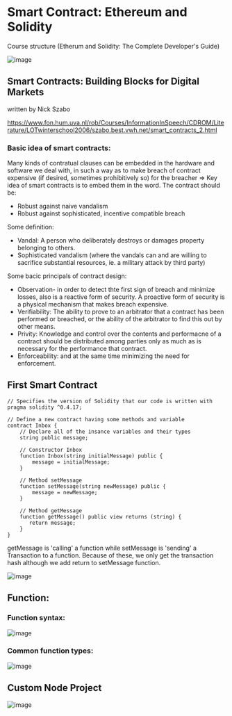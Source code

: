 # Smart Contract: Ethereum and Solidity

Course structure (Etherum and Solidity: The Complete Developer's Guide)

![image](https://user-images.githubusercontent.com/79841341/171518640-0e4f9af1-7efd-42b8-a034-9152fa16684e.png)

## Smart Contracts: Building Blocks for Digital Markets
written by Nick Szabo

https://www.fon.hum.uva.nl/rob/Courses/InformationInSpeech/CDROM/Literature/LOTwinterschool2006/szabo.best.vwh.net/smart_contracts_2.html

### Basic idea of smart contracts:

Many kinds of contratual clauses can be embedded in the hardware and software we deal with, in such a way as to make breach of contract expensive (if desired, sometimes prohibitively so) for the breacher => Key idea of smart contracts is to embed them in the word. The contract should be:
- Robust against naive vandalism
- Robust against sophisticated, incentive compatible breach

Some definition:
- Vandal: A person who deliberately destroys or damages property belonging to others.
- Sophisticated vandalism (where the vandals can and are willing to sacrifice substantial resources, ie. a military attack by third party)

Some bacic principals of contract design:
- Observation- in order to detect thte first sign of breach and minimize losses, also is a reactive form of security. A proactive form of security is a physical mechanism that makes breach expensive.
- Verifiability: The ability to prove to an arbitrator that a contract has been performed or breached, or the ability of the arbitrator to find this out by other means.
- Privity: Knowledge and control over the contents and performacne of a contract should be distributed among parties only as much as is necessary for the performance that contract.
- Enforceability: and at the same time minimizing the need for enforcement.

## First Smart Contract

```solidity
// Specifies the version of Solidity that our code is written with
pragma solidity ^0.4.17;

// Define a new contract having some methods and variable
contract Inbox {
    // Declare all of the insance variables and their types
    string public message;

    // Constructor Inbox
    function Inbox(string initialMessage) public {
        message = initialMessage;
    }

    // Method setMessage
    function setMessage(string newMessage) public {
        message = newMessage;
    }

    // Method getMessage
    function getMessage() public view returns (string) {
       return message;
    }
}
```

getMessage is 'calling' a function while setMessage is 'sending' a Transaction to a function. Because of these, we only get the transaction hash although we add return to setMessage function.

![image](https://user-images.githubusercontent.com/79841341/172404330-2b2abed7-226b-4f9b-a3ce-2d3570cea2aa.png)


## Function:

### Function syntax:

![image](https://user-images.githubusercontent.com/79841341/172398380-20f8ccf3-9d7a-42d4-8d00-f933f6c56548.png)

### Common function types:

![image](https://user-images.githubusercontent.com/79841341/172397122-4b196a04-7256-42b5-a5c2-d166f1529a4c.png)

## Custom Node Project

![image](https://user-images.githubusercontent.com/79841341/173176818-af370dbd-2120-43e6-b050-b9d58f19bf31.png)

